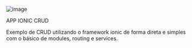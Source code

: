 ![image](https://user-images.githubusercontent.com/70240117/163216247-5a870a0b-1168-479d-a714-b886d2a63409.png)



APP IONIC CRUD


Exemplo de CRUD utilizando o framework ionic de forma direta e simples com o básico de modules, routing e services.
